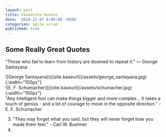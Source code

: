 ```yaml
---
layout: post
title: Favourite Quotes
date: '2018-12-07 8:00:00 -0500'
categories: agile scrum
published: true
---
```

## Some Really Great Quotes

“Those who fail to learn from history are doomed to repeat it.” ― George Santayana
<div class='pull-right' markdown="1">
![George Santayana]({{site.baseurl}}/assets/george_santayana.jpg){:width="100px"}
</div>

<div class='pull-left' markdown="1">
![E. F. Schumacher]({{site.baseurl}}/assets/schumacher.jpg){:width="100px"}
</div>
"Any intelligent fool can make things bigger and more complex... It takes a touch of genius - and a lot of courage to move in the opposite direction." - E. F. Schumacher

3. "They may forget what you said, but they will never forget how you made them feel." - Carl W. Buehner
4.
